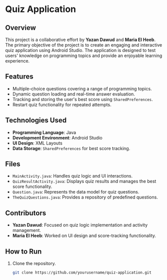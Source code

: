 # Quiz Application

## Overview

This project is a collaborative effort by **Yazan Dawud** and **Maria El Heeb**. The primary objective of the project is to create an engaging and interactive quiz application using Android Studio. The application is designed to test users' knowledge on programming topics and provide an enjoyable learning experience.

## Features

- Multiple-choice questions covering a range of programming topics.
- Dynamic question loading and real-time answer evaluation.
- Tracking and storing the user's best score using `SharedPreferences`.
- Restart quiz functionality for repeated attempts.

## Technologies Used

- **Programming Language**: Java
- **Development Environment**: Android Studio
- **UI Design**: XML Layouts
- **Data Storage**: `SharedPreferences` for best score tracking.

## Files

- `MainActivity.java`: Handles quiz logic and UI interactions.
- `QuizResultActivity.java`: Displays quiz results and manages the best score functionality.
- `Question.java`: Represents the data model for quiz questions.
- `TheQuizQuestions.java`: Provides a repository of predefined questions.

## Contributors

- **Yazan Dawud**: Focused on quiz logic implementation and activity management.
- **Maria El Heeb**: Worked on UI design and score-tracking functionality.

## How to Run

1. Clone the repository.
   ```bash
   git clone https://github.com/yourusername/quiz-application.git
